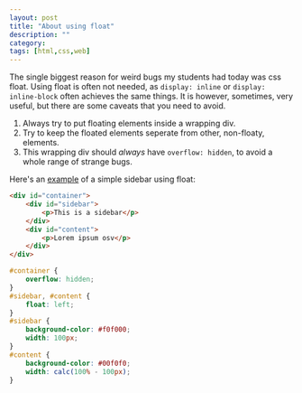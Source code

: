 ```yaml
---
layout: post
title: "About using float"
description: ""
category:
tags: [html,css,web]
---
```


The single biggest reason for weird bugs my students had today was css float. Using float is often not needed, as `display: inline` or `display: inline-block` often achieves the same things. It is however, sometimes, very useful, but there are some caveats that you need to avoid.

1. Always try to put floating elements inside a wrapping div.
2. Try to keep the floated elements seperate from other, non-floaty, elements.
3. This wrapping div should _always_ have `overflow: hidden`, to avoid a whole range of strange bugs.


Here's an [example](http://jsfiddle.net/9s2u0szk/) of a simple sidebar using float:

```html
<div id="container">
	<div id="sidebar">
		<p>This is a sidebar</p>
	</div>
	<div id="content">
		<p>Lorem ipsum osv</p>
	</div>
</div>
```

```css
#container {
	overflow: hidden;
}
#sidebar, #content {
	float: left;
}
#sidebar {
	background-color: #f0f000;
	width: 100px;
}
#content {
	background-color: #00f0f0;
	width: calc(100% - 100px);
}
```
